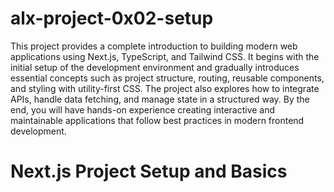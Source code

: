 





# alx-project-0x02-setup

This project provides a complete introduction to building modern web applications using Next.js, TypeScript, and Tailwind CSS. It begins with the initial setup of the development environment and gradually introduces essential concepts such as project structure, routing, reusable components, and styling with utility-first CSS. The project also explores how to integrate APIs, handle data fetching, and manage state in a structured way. By the end, you will have hands-on experience creating interactive and maintainable applications that follow best practices in modern frontend development.

# Next.js Project Setup and Basics
